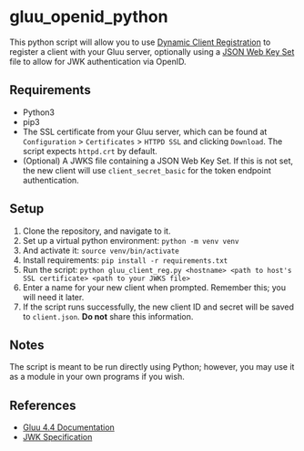 # gluu_openid_python

This python script will allow you to use [Dynamic Client Registration](https://openid.net/specs/openid-connect-registration-1_0.html) to register a client with your Gluu server, optionally using a [JSON Web Key Set](https://datatracker.ietf.org/doc/html/rfc7517#section-5) file to allow for JWK authentication via OpenID. 

## Requirements
- Python3
- pip3
- The SSL certificate from your Gluu server, which can be found at `Configuration` > `Certificates` > `HTTPD SSL` and clicking `Download`. The script expects `httpd.crt` by default. 
- (Optional) A JWKS file containing a JSON Web Key Set. If this is not set, the new client will use `client_secret_basic` for the token endpoint authentication.

## Setup
1. Clone the repository, and navigate to it.
2. Set up a virtual python environment: `python -m venv venv`
3. And activate it: `source venv/bin/activate`
4. Install requirements: `pip install -r requirements.txt`
5. Run the script: `python gluu_client_reg.py <hostname> <path to host's SSL certificate> <path to your JWKS file>`
6. Enter a name for your new client when prompted. Remember this; you will need it later.
7. If the script runs successfully, the new client ID and secret will be saved to `client.json`. **Do not** share this information.

## Notes
The script is meant to be run directly using Python; however, you may use it as a module in your own programs if you wish.

## References
- [Gluu 4.4 Documentation](https://gluu.org/docs/gluu-server/4.4/)
- [JWK Specification](https://datatracker.ietf.org/doc/html/rfc7517)